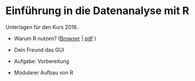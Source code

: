 Einführung in die Datenanalyse mit R
===================

Unterlagen für den Kurs 2016.

- Warum R nutzen? ([Browser](https://github.com/Japhilko/IntroR/blob/master/2016/slides/WarumR.md) |  [pdf](https://github.com/Japhilko/IntroR/raw/master/2016/slides/WarumR.pdf) )

- Dein Freund das GUI

- Aufgabe: Vorbereitung


- Modularer Aufbau von R

